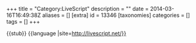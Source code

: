 +++
title = "Category:LiveScript"
description = ""
date = 2014-03-16T16:49:38Z
aliases = []
[extra]
id = 13346
[taxonomies]
categories = []
tags = []
+++

{{stub}}
{{language
|site=http://livescript.net/}}
